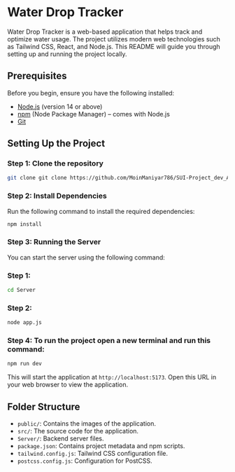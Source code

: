 
# Water Drop Tracker

Water Drop Tracker is a web-based application that helps track and optimize water usage. The project utilizes modern web technologies such as Tailwind CSS, React, and Node.js. This README will guide you through setting up and running the project locally.

## Prerequisites

Before you begin, ensure you have the following installed:

- [Node.js](https://nodejs.org/) (version 14 or above)
- [npm](https://www.npmjs.com/) (Node Package Manager) – comes with Node.js
- [Git](https://git-scm.com/)

## Setting Up the Project

### Step 1: Clone the repository

```bash
git clone git clone https://github.com/MoinManiyar786/SUI-Project_dev_Alchemist.git
```

### Step 2: Install Dependencies

Run the following command to install the required dependencies:

```bash
npm install
```

### Step 3: Running the Server

You can start the server using the following command:
### Step 1:
```bash
cd Server
```
### Step 2:
```bash
node app.js
```

### Step 4: To run the project open a new terminal and run this command:
```bash
npm run dev
```

This will start the application at `http://localhost:5173`. Open this URL in your web browser to view the application.

## Folder Structure

- `public/`: Contains the images of the application.
- `src/`: The source code for the application.
- `Server/`: Backend server files.
- `package.json`: Contains project metadata and npm scripts.
- `tailwind.config.js`: Tailwind CSS configuration file.
- `postcss.config.js`: Configuration for PostCSS.